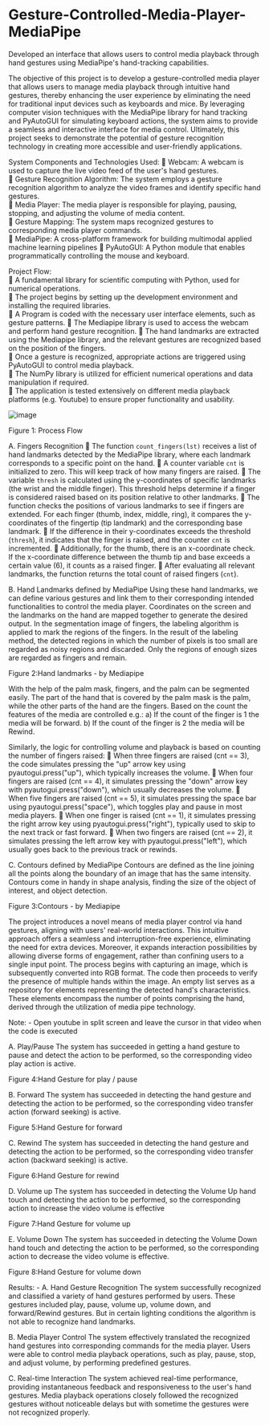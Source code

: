 # Gesture-Controlled-Media-Player-MediaPipe
Developed an interface that allows users to control media playback through hand gestures using MediaPipe's hand-tracking capabilities.

The objective of this project is to develop a gesture-controlled media player that allows users to manage media playback through intuitive hand gestures, thereby enhancing the user experience by eliminating the need for traditional input devices such as keyboards and mice. By leveraging computer vision techniques with the MediaPipe library for hand tracking and PyAutoGUI for simulating keyboard actions, the system aims to provide a seamless and interactive interface for media control. Ultimately, this project seeks to demonstrate the potential of gesture recognition technology in creating more accessible and user-friendly applications.

System Components and Technologies Used: 
	Webcam: A webcam is used to capture the live video feed of the user's hand gestures.  
	Gesture Recognition Algorithm: The system employs a gesture recognition algorithm to analyze the video frames and identify specific hand gestures.  
	Media Player: The media player is responsible for playing, pausing, stopping, and adjusting the volume of media content.  
	Gesture Mapping: The system maps recognized gestures to corresponding media player commands.  
	MediaPipe: A cross-platform framework for building multimodal applied machine learning pipelines 
	PyAutoGUI: A Python module that enables programmatically controlling the mouse and keyboard.

Project Flow:  
	A fundamental library for scientific computing with Python, used for numerical operations.  
	The project begins by setting up the development environment and installing the required libraries.  
	A Program is coded with the necessary user interface elements, such as gesture patterns.
	The Mediapipe library is used to access the webcam and perform hand gesture recognition. 
	The hand landmarks are extracted using the Mediapipe library, and the relevant gestures are recognized based on the position of the fingers.  
	Once a gesture is recognized, appropriate actions are triggered using PyAutoGUI to control media playback.  
	The NumPy library is utilized for efficient numerical operations and data manipulation if required.  
	The application is tested extensively on different media playback platforms (e.g. Youtube) to ensure proper functionality and usability.

 ![image](https://github.com/user-attachments/assets/4f519fdc-3e9d-45a3-9a4b-86201cb7c35a)

Figure 1: Process Flow


A. Fingers Recognition 
	The function `count_fingers(lst)` receives a list of hand landmarks detected by the MediaPipe library, where each landmark corresponds to a specific point on the hand.
	A counter variable `cnt` is initialized to zero. This will keep track of how many fingers are raised.
	The variable `thresh` is calculated using the y-coordinates of specific landmarks (the wrist and the middle finger). This threshold helps determine if a finger is considered raised based on its position relative to other landmarks.
	The function checks the positions of various landmarks to see if fingers are extended. For each finger (thumb, index, middle, ring), it compares the y-coordinates of the fingertip (tip landmark) and the corresponding base landmark.
	If the difference in their y-coordinates exceeds the threshold (`thresh`), it indicates that the finger is raised, and the counter `cnt` is incremented.
	Additionally, for the thumb, there is an x-coordinate check. If the x-coordinate difference between the thumb tip and base exceeds a certain value (6), it counts as a raised finger.
	After evaluating all relevant landmarks, the function returns the total count of raised fingers (`cnt`).


B. Hand Landmarks defined by MediaPipe 
Using these hand landmarks, we can define various gestures and link them to their corresponding intended functionalities to control the media player. Coordinates on the screen and the landmarks on the hand are mapped together to generate the desired output. 
In the segmentation image of fingers, the labeling algorithm is applied to mark the regions of the fingers. In the result of the labeling method, the detected regions in which the number of pixels is too small are regarded as noisy regions and discarded. Only the regions of enough sizes are regarded as fingers and remain.

 
Figure 2:Hand landmarks - by Mediapipe

With the help of the palm mask, fingers, and the palm can be segmented easily. The part of the hand that is covered by the palm mask is the palm, while the other parts of the hand are the fingers. Based on the count the features of the media are controlled 
e.g.: 
a) If the count of the finger is 1 the media will be forward. 
b) If the count of the finger is 2 the media will be Rewind. 
 
Similarly, the logic for controlling volume and playback is based on counting the number of fingers raised:
	When three fingers are raised (cnt == 3), the code simulates pressing the "up" arrow key using pyautogui.press("up"), which typically increases the volume.
	When four fingers are raised (cnt == 4), it simulates pressing the "down" arrow key with pyautogui.press("down"), which usually decreases the volume.
	When five fingers are raised (cnt == 5), it simulates pressing the space bar using pyautogui.press("space"), which toggles play and pause in most media players.
	When one finger is raised (cnt == 1), it simulates pressing the right arrow key using pyautogui.press("right"), typically used to skip to the next track or fast forward.
	When two fingers are raised (cnt == 2), it simulates pressing the left arrow key with pyautogui.press("left"), which usually goes back to the previous track or rewinds.


C. Contours defined by MediaPipe
Contours are defined as the line joining all the points along the boundary of an image that has the same intensity. Contours come in handy in shape analysis, finding the size of the object of interest, and object detection.

               
Figure 3:Contours - by Mediapipe

The project introduces a novel means of media player control via hand gestures, aligning with users' real-world interactions. This intuitive approach offers a seamless and interruption-free experience, eliminating the need for extra devices. Moreover, it expands interaction possibilities by allowing diverse forms of engagement, rather than confining users to a single input point. The process begins with capturing an image, which is subsequently converted into RGB format. The code then proceeds to verify the presence of multiple hands within the image. An empty list serves as a repository for elements representing the detected hand's characteristics. These elements encompass the number of points comprising the hand, derived through the utilization of media pipe technology. 

Note: - Open youtube in split screen and leave the cursor in that video when the code is executed

A. Play/Pause 
The system has succeeded in getting a hand gesture to pause and detect the action to be performed, so the corresponding video play action is active.

 
Figure 4:Hand Gesture for play / pause


B. Forward 
The system has succeeded in detecting the hand gesture and detecting the action to be performed, so the corresponding video transfer action (forward seeking) is active.

 
Figure 5:Hand Gesture for forward


C. Rewind 
The system has succeeded in detecting the hand gesture and detecting the action to be performed, so the corresponding video transfer action (backward seeking) is active.

 
Figure 6:Hand Gesture for rewind



D. Volume up 
The system has succeeded in detecting the Volume Up hand touch and detecting the action to be performed, so the corresponding action to increase the video volume is effective

 
Figure 7:Hand Gesture for volume up


E. Volume Down 
The system has succeeded in detecting the Volume Down hand touch and detecting the action to be performed, so the corresponding action to decrease the video volume is effective.

 
Figure 8:Hand Gesture for volume down



Results: -
A. Hand Gesture Recognition 
The system successfully recognized and classified a variety of hand gestures performed by users. These gestures included play, pause, volume up, volume down, and forward/Rewind gestures. But in certain lighting conditions the algorithm is not able to recognize hand landmarks.
 
B. Media Player Control 
The system effectively translated the recognized hand gestures into corresponding commands for the media player. Users were able to control media playback operations, such as play, pause, stop, and adjust volume, by performing predefined gestures.

C. Real-time Interaction 
The system achieved real-time performance, providing instantaneous feedback and responsiveness to the user's hand gestures. Media playback operations closely followed the recognized gestures without noticeable delays but with sometime the gestures were not recognized properly.
